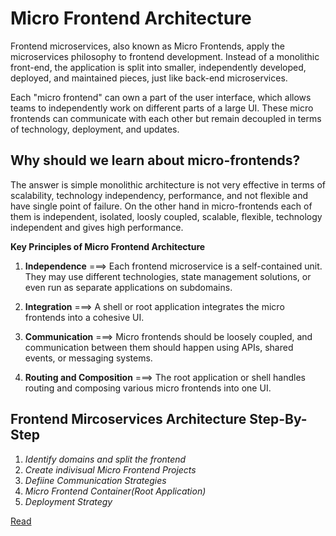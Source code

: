 # Micro Frontend Architecture

Frontend microservices, also known as Micro Frontends, apply the microservices philosophy to frontend development. Instead of a monolithic front-end, the application is split into smaller, independently developed, deployed, and maintained pieces, just like back-end microservices.

Each "micro frontend" can own a part of the user interface, which allows teams to independently work on different parts of a large UI. These micro frontends can communicate with each other but remain decoupled in terms of technology, deployment, and updates.

## Why should we learn about micro-frontends?

The answer is simple monolithic architecture is not very effective in terms of scalability, technology independency, performance, and not flexible and have single point of failure. On the other hand in micro-frontends each of them is independent, isolated, loosly coupled, scalable, flexible, technology independent and gives high performance.

**Key Principles of Micro Frontend Architecture**

1. **Independence** ===> Each frontend microservice is a self-contained unit. They may use different technologies, state management solutions, or even run as separate applications on subdomains.

2. **Integration** ===> A shell or root application integrates the micro frontends into a cohesive UI.

3. **Communication** ===> Micro frontends should be loosely coupled, and communication between them should happen using APIs, shared events, or messaging systems.

4. **Routing and Composition** ===> The root application or shell handles routing and composing various micro frontends into one UI.

## **Frontend Mircoservices Architecture Step-By-Step**

1. _Identify domains and split the frontend_
2. _Create indivisual Micro Frontend Projects_
3. _Defiine Communication Strategies_
4. _Micro Frontend Container(Root Application)_
5. _Deployment Strategy_

[Read](./Architecture.md)
